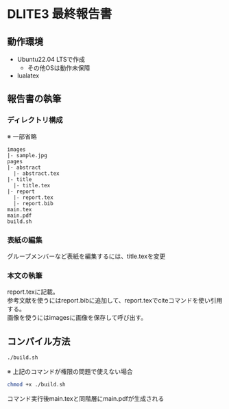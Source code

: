 # DLITE3 最終報告書

## 動作環境
- Ubuntu22.04 LTSで作成
  - その他OSは動作未保障
- lualatex

## 報告書の執筆
### ディレクトリ構成
※ 一部省略
```
images
|- sample.jpg
pages
|- abstract
  |- abstract.tex
|- title
  |- title.tex
|- report
  |- report.tex
  |- report.bib
main.tex
main.pdf
build.sh
```
### 表紙の編集
グループメンバーなど表紙を編集するには、title.texを変更

### 本文の執筆
report.texに記載。<br />
参考文献を使うにはreport.bibに追加して、report.texでciteコマンドを使い引用する。<br />
画像を使うにはimagesに画像を保存して呼び出す。

## コンパイル方法
```sh
./build.sh
```
※ 上記のコマンドが権限の問題で使えない場合
```sh
chmod +x ./build.sh
```
コマンド実行後main.texと同階層にmain.pdfが生成される
